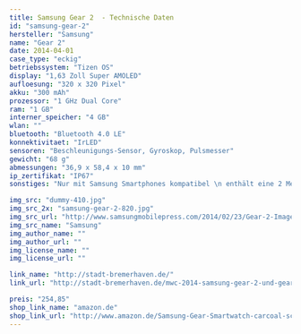 ```yaml
---
title: Samsung Gear 2  - Technische Daten
id: "samsung-gear-2"
hersteller: "Samsung"
name: "Gear 2"
date: 2014-04-01
case_type: "eckig"
betriebssystem: "Tizen OS"
display: "1,63 Zoll Super AMOLED"
aufloesung: "320 x 320 Pixel"
akku: "300 mAh"
prozessor: "1 GHz Dual Core"
ram: "1 GB"
interner_speicher: "4 GB"
wlan: ""
bluetooth: "Bluetooth 4.0 LE"
konnektivitaet: "IrLED"
sensoren: "Beschleunigungs-Sensor, Gyroskop, Pulsmesser"
gewicht: "68 g"
abmessungen: "36,9 x 58,4 x 10 mm"
ip_zertifikat: "IP67"
sonstiges: "Nur mit Samsung Smartphones kompatibel \n enthält eine 2 Megapixel Kamera \n 3 Farben: Charcoal Black, Gold Brown und Wild Orange "

img_src: "dummy-410.jpg"
img_src_2x: "samsung-gear-2-820.jpg"
img_src_url: "http://www.samsungmobilepress.com/2014/02/23/Gear-2-Image"
img_src_name: "Samsung"
img_author_name: ""
img_author_url: ""
img_license_name: ""
img_license_url: ""

link_name: "http://stadt-bremerhaven.de/"
link_url: "http://stadt-bremerhaven.de/mwc-2014-samsung-gear-2-und-gear-2-neo-offiziell-vorgestellt-erste-tizen-produkte/"

preis: "254,85"
shop_link_name: "amazon.de"
shop_link_url: "http://www.amazon.de/Samsung-Gear-Smartwatch-carcoal-schwarz/dp/B00IMCTP22/"
---
```

